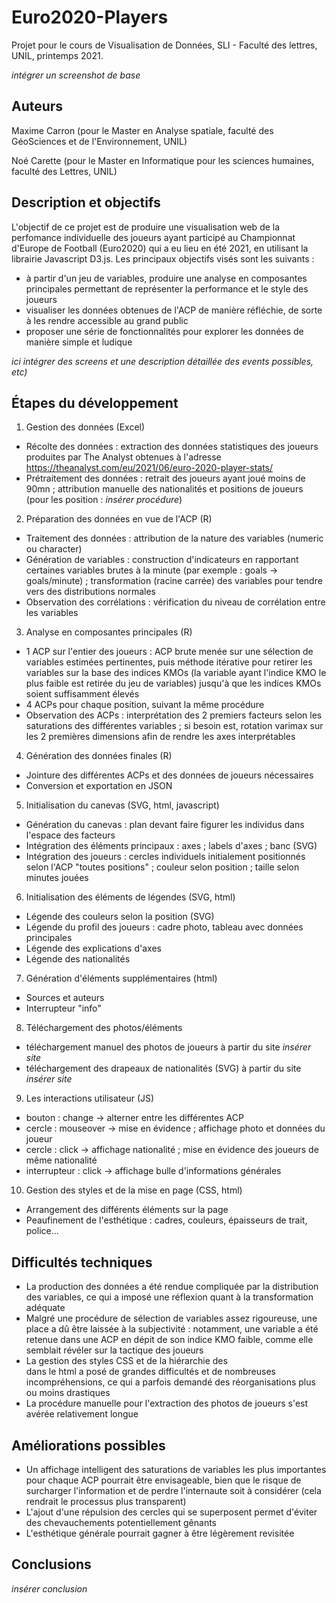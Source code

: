 # Euro2020-Players

Projet pour le cours de Visualisation de Données, SLI - Faculté des lettres, UNIL, printemps 2021.

_intégrer un screenshot de base_

## Auteurs
Maxime Carron (pour le Master en Analyse spatiale, faculté des GéoSciences et de l'Environnement, UNIL)

Noé Carette (pour le Master en Informatique pour les sciences humaines, faculté des Lettres, UNIL)

## Description et objectifs
L'objectif de ce projet est de produire une visualisation web de la perfomance individuelle des joueurs ayant participé au Championnat d'Europe de Football (Euro2020) qui a eu lieu en été 2021, en utilisant la librairie Javascript D3.js. Les principaux objectifs visés sont les suivants :
* à partir d'un jeu de variables, produire une analyse en composantes principales permettant de représenter la performance et le style des joueurs
* visualiser les données obtenues de l'ACP de manière réfléchie, de sorte à les rendre accessible au grand public
* proposer une série de fonctionnalités pour explorer les données de manière simple et ludique

_ici intégrer des screens et une description détaillée des events possibles, etc)_

## Étapes du développement
1. Gestion des données (Excel)
* Récolte des données : extraction des données statistiques des joueurs produites par The Analyst obtenues à l'adresse https://theanalyst.com/eu/2021/06/euro-2020-player-stats/
* Prétraitement des données : retrait des joueurs ayant joué moins de 90mn ; attribution manuelle des nationalités et positions de joueurs (pour les position : _insérer procédure_)

2. Préparation des données en vue de l'ACP (R)
* Traitement des données : attribution de la nature des variables (numeric ou character)
* Génération de variables : construction d'indicateurs en rapportant certaines variables brutes à la minute (par exemple : goals -> goals/minute) ; transformation (racine carrée) des variables pour tendre vers des distributions normales
* Observation des corrélations : vérification du niveau de corrélation entre les variables

3. Analyse en composantes principales (R)
* 1 ACP sur l'entier des joueurs : ACP brute menée sur une sélection de variables estimées pertinentes, puis méthode itérative pour retirer les variables sur la base des indices KMOs (la variable ayant l'indice KMO le plus faible est retirée du jeu de variables) jusqu'à que les indices KMOs soient suffisamment élevés
* 4 ACPs pour chaque position, suivant la même procédure
* Observation des ACPs : interprétation des 2 premiers facteurs selon les saturations des différentes variables ; si besoin est, rotation varimax sur les 2 premières dimensions afin de rendre les axes interprétables

4. Génération des données finales (R)
* Jointure des différentes ACPs et des données de joueurs nécessaires
* Conversion et exportation en JSON

5. Initialisation du canevas (SVG, html, javascript)
* Génération du canevas : plan devant faire figurer les individus dans l'espace des facteurs
* Intégration des éléments principaux : axes ; labels d'axes ; banc (SVG)
* Intégration des joueurs : cercles individuels initialement positionnés selon l'ACP "toutes positions" ; couleur selon position ; taille selon minutes jouées

6. Initialisation des éléments de légendes (SVG, html)
* Légende des couleurs selon la position (SVG)
* Légende du profil des joueurs : cadre photo, tableau avec données principales
* Légende des explications d'axes
* Légende des nationalités

7. Génération d'éléments supplémentaires (html)
* Sources et auteurs
* Interrupteur "info"

8. Téléchargement des photos/éléments 
* téléchargement manuel des photos de joueurs à partir du site _insérer site_
* téléchargement des drapeaux de nationalités (SVG) à partir du site _insérer site_

9. Les interactions utilisateur (JS)
* bouton : change -> alterner entre les différentes ACP
* cercle : mouseover -> mise en évidence ; affichage photo et données du joueur
* cercle : click -> affichage nationalité ; mise en évidence des joueurs de même nationalité
* interrupteur : click -> affichage bulle d'informations générales

10. Gestion des styles et de la mise en page (CSS, html)
* Arrangement des différents éléments sur la page
* Peaufinement de l'esthétique : cadres, couleurs, épaisseurs de trait, police...

## Difficultés techniques
* La production des données a été rendue compliquée par la distribution des variables, ce qui a imposé une réflexion quant à la transformation adéquate
* Malgré une procédure de sélection de variables assez rigoureuse, une place a dû être laissée à la subjectivité : notamment, une variable a été retenue dans une ACP en dépit de son indice KMO faible, comme elle semblait révéler sur la tactique des joueurs
* La gestion des styles CSS et de la hiérarchie des <div> dans le html a posé de grandes difficultés et de nombreuses incompréhensions, ce qui a parfois demandé des réorganisations plus ou moins drastiques
* La procédure manuelle pour l'extraction des photos de joueurs s'est avérée relativement longue

## Améliorations possibles
* Un affichage intelligent des saturations de variables les plus importantes pour chaque ACP pourrait être envisageable, bien que le risque de surcharger l'information et de perdre l'internaute soit à considérer (cela rendrait le processus plus transparent)
* L'ajout d'une répulsion des cercles qui se superposent permet d'éviter des chevauchements potentiellement gênants
* L'esthétique générale pourrait gagner à être légèrement revisitée

## Conclusions
_insérer conclusion_
